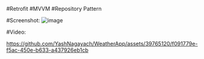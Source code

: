 #Retrofit
#MVVM
#Repository Pattern

#Screenshot:
![image](https://github.com/YashNagayach/WeatherApp/assets/39765120/1149ce84-bb2e-4410-a9d8-141e765ad241)


#Video:

https://github.com/YashNagayach/WeatherApp/assets/39765120/f091779e-f5ac-450e-b633-a437926eb1cb

